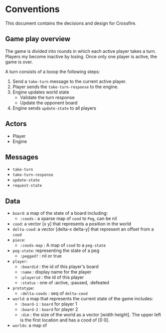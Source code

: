 # Conventions

This document contains the decisions and design for Crossfire.

## Game play overview
The game is divided into rounds in which each active player takes a turn.  Players my become inactive by losing.
Once only one player is active, the game is over.

A turn consists of a looop the following steps:


1. Send a `take-turn` message to the current active player.
2. Player sends the `take-turn-response` to the engine.
3. Engine updates world state
    * Validate the turn response
    * Update the opponent board
4. Engine sends `update-state` to all players

## Actors

* Player
* Engine

## Messages

* `take-turn`
* `take-turn-response`
* `update-state`
* `request-state`

## Data

* `board`: a map of the state of a board including:
   * `:coods` :  a sparse map of `cood` to `Peg`, can be nil
* `cood`: a vector [x y] that represents a position in the world
* `delta-cood`: a vector [delta-x delta-y] that represent an offset from a `cood`
* `piece`: 
    * `:coods-map` : A map of `cood` to a `peg-state`
* `peg-state`: representing the state of a peg
    * `:pegged?` : nil or true
* `player`:
    * `:boardid` : the id of this player's board
    * `:name` : display name for the player
    * `:playerid` : the id of this player
    * `:status` : one of :active, :paused, :defeated
* `prototype`:
    * `:delta-coods` : seq of `delta-cood`
* `world`: a map that represents the current state of the game includes:
    * `:board-1` : `board` for player 1
    * `:board-2` : `board` for player 2
    * `:dim` : the size of the world as a vector [width height].  The upper left is the first location and has a cood of [0 0].
* `worlds`: a map of 

   